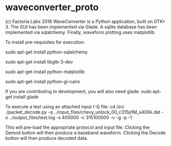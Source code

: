 # waveconverter_proto
(c) Factoria Labs 2016
WaveConverter is a Python application, built on GTK+ 3. The GUI has been
implemented via Glade. A sqlite database has been implemented via
sqlalchemy. Finally, waveform plotting uses matplotlib.

To install pre-requisites for execution:

sudo apt-get install python-sqlalchemy

sudo apt-get install libgtk-3-dev

sudo apt-get install python-matplotlib

sudo apt-get install python-gi-cairo

If you are contributing to development, you will also need glade:
sudo apt-get install glade


To execute a test using an attached input I-Q file:
cd <install path>/src
./packet_decode.py -q ../input_files/chevy_unlock_00_c315p1M_s400k.dat  -o ../output_files/test.log -s 400000 -c 315100000 -v -g -p -1

This will pre-load the appropriate protocol and input file. Clicking the Demod button
will then produce a baseband waveform. Clicking the Decode button will then produce
decoded data.
